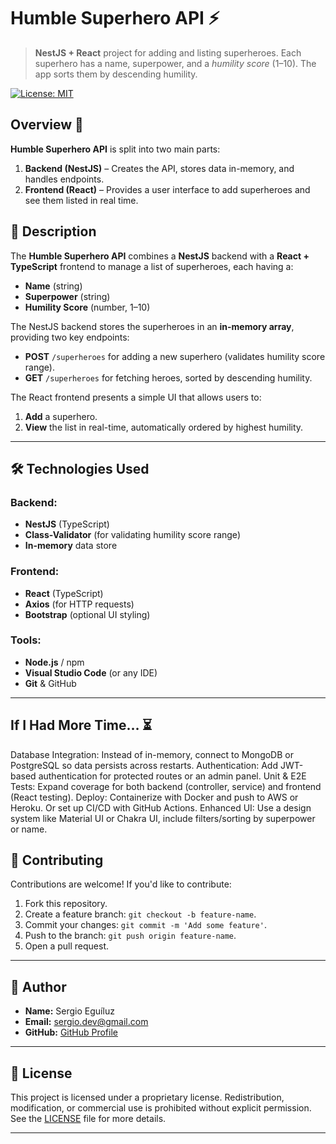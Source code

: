# Humble Superhero API ⚡

> **NestJS + React** project for adding and listing superheroes. Each superhero has a name, superpower, and a _humility score_ (1–10). The app sorts them by descending humility.

[![License: MIT](https://img.shields.io/badge/License-MIT-yellow.svg)](./LICENSE)

## Overview 📝
**Humble Superhero API** is split into two main parts:
1. **Backend (NestJS)** – Creates the API, stores data in-memory, and handles endpoints.
2. **Frontend (React)** – Provides a user interface to add superheroes and see them listed in real time.

## 📝 **Description**

The **Humble Superhero API** combines a **NestJS** backend with a **React + TypeScript** frontend to manage a list of superheroes, each having a:
- **Name** (string)
- **Superpower** (string)
- **Humility Score** (number, 1–10)

The NestJS backend stores the superheroes in an **in-memory array**, providing two key endpoints:
- **POST** `/superheroes` for adding a new superhero (validates humility score range).
- **GET** `/superheroes` for fetching heroes, sorted by descending humility.

The React frontend presents a simple UI that allows users to:
1. **Add** a superhero.
2. **View** the list in real-time, automatically ordered by highest humility.

---

## 🛠️ **Technologies Used**

### **Backend:**
- **NestJS** (TypeScript)
- **Class-Validator** (for validating humility score range)
- **In-memory** data store

### **Frontend:**
- **React** (TypeScript)
- **Axios** (for HTTP requests)
- **Bootstrap** (optional UI styling)

### **Tools:**
- **Node.js** / npm
- **Visual Studio Code** (or any IDE)
- **Git** & GitHub

---

## If I Had More Time… ⏳
Database Integration: Instead of in-memory, connect to MongoDB or PostgreSQL so data persists across restarts.
Authentication: Add JWT-based authentication for protected routes or an admin panel.
Unit & E2E Tests: Expand coverage for both backend (controller, service) and frontend (React testing).
Deploy: Containerize with Docker and push to AWS or Heroku. Or set up CI/CD with GitHub Actions.
Enhanced UI: Use a design system like Material UI or Chakra UI, include filters/sorting by superpower or name.

## 🤝 **Contributing**

Contributions are welcome! If you'd like to contribute:
1. Fork this repository.
2. Create a feature branch: `git checkout -b feature-name`.
3. Commit your changes: `git commit -m 'Add some feature'`.
4. Push to the branch: `git push origin feature-name`.
5. Open a pull request.

---

## 👤 **Author**
- **Name:** Sergio Eguíluz  
- **Email:** [sergio.dev@gmail.com](mailto:sergioeguiluz614@gmail.com)  
- **GitHub:** [GitHub Profile](https://github.com/your-profile)

---

## 📜 **License**

This project is licensed under a proprietary license. Redistribution, modification, or commercial use is prohibited without explicit permission. See the [LICENSE](./LICENSE) file for more details.

---


